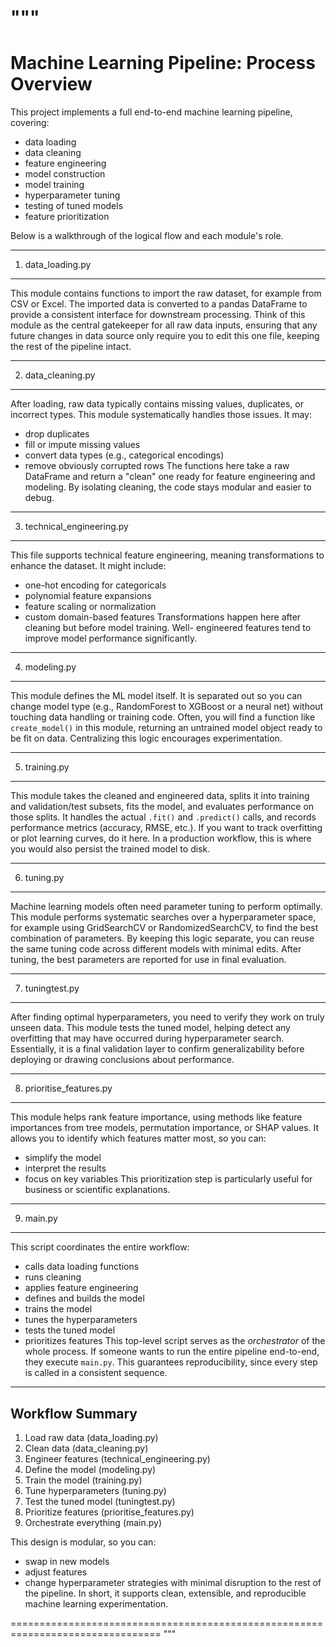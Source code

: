 """
================================================================================
Machine Learning Pipeline: Process Overview
================================================================================

This project implements a full end-to-end machine learning pipeline, covering:
- data loading
- data cleaning
- feature engineering
- model construction
- model training
- hyperparameter tuning
- testing of tuned models
- feature prioritization

Below is a walkthrough of the logical flow and each module's role.

--------------------------------------------------------------------------------
1. data_loading.py
--------------------------------------------------------------------------------
This module contains functions to import the raw dataset, for example from CSV
or Excel. The imported data is converted to a pandas DataFrame to provide a
consistent interface for downstream processing. Think of this module as the
central gatekeeper for all raw data inputs, ensuring that any future changes in
data source only require you to edit this one file, keeping the rest of the
pipeline intact.

--------------------------------------------------------------------------------
2. data_cleaning.py
--------------------------------------------------------------------------------
After loading, raw data typically contains missing values, duplicates, or
incorrect types. This module systematically handles those issues. It may:
- drop duplicates
- fill or impute missing values
- convert data types (e.g., categorical encodings)
- remove obviously corrupted rows
The functions here take a raw DataFrame and return a "clean" one ready for
feature engineering and modeling. By isolating cleaning, the code stays modular
and easier to debug.

--------------------------------------------------------------------------------
3. technical_engineering.py
--------------------------------------------------------------------------------
This file supports technical feature engineering, meaning transformations to
enhance the dataset. It might include:
- one-hot encoding for categoricals
- polynomial feature expansions
- feature scaling or normalization
- custom domain-based features
Transformations happen here after cleaning but before model training. Well-
engineered features tend to improve model performance significantly.

--------------------------------------------------------------------------------
4. modeling.py
--------------------------------------------------------------------------------
This module defines the ML model itself. It is separated out so you can change
model type (e.g., RandomForest to XGBoost or a neural net) without touching
data handling or training code. Often, you will find a function like
`create_model()` in this module, returning an untrained model object ready to
be fit on data. Centralizing this logic encourages experimentation.

--------------------------------------------------------------------------------
5. training.py
--------------------------------------------------------------------------------
This module takes the cleaned and engineered data, splits it into training and
validation/test subsets, fits the model, and evaluates performance on those
splits. It handles the actual `.fit()` and `.predict()` calls, and records
performance metrics (accuracy, RMSE, etc.). If you want to track overfitting
or plot learning curves, do it here. In a production workflow, this is where
you would also persist the trained model to disk.

--------------------------------------------------------------------------------
6. tuning.py
--------------------------------------------------------------------------------
Machine learning models often need parameter tuning to perform optimally. This
module performs systematic searches over a hyperparameter space, for example
using GridSearchCV or RandomizedSearchCV, to find the best combination of
parameters. By keeping this logic separate, you can reuse the same tuning code
across different models with minimal edits. After tuning, the best parameters
are reported for use in final evaluation.

--------------------------------------------------------------------------------
7. tuningtest.py
--------------------------------------------------------------------------------
After finding optimal hyperparameters, you need to verify they work on truly
unseen data. This module tests the tuned model, helping detect any overfitting
that may have occurred during hyperparameter search. Essentially, it is a
final validation layer to confirm generalizability before deploying or drawing
conclusions about performance.

--------------------------------------------------------------------------------
8. prioritise_features.py
--------------------------------------------------------------------------------
This module helps rank feature importance, using methods like feature importances
from tree models, permutation importance, or SHAP values. It allows you to
identify which features matter most, so you can:
- simplify the model
- interpret the results
- focus on key variables
This prioritization step is particularly useful for business or scientific
explanations.

--------------------------------------------------------------------------------
9. main.py
--------------------------------------------------------------------------------
This script coordinates the entire workflow:
- calls data loading functions
- runs cleaning
- applies feature engineering
- defines and builds the model
- trains the model
- tunes the hyperparameters
- tests the tuned model
- prioritizes features
This top-level script serves as the *orchestrator* of the whole process. If
someone wants to run the entire pipeline end-to-end, they execute `main.py`.
This guarantees reproducibility, since every step is called in a consistent
sequence.

--------------------------------------------------------------------------------
Workflow Summary
--------------------------------------------------------------------------------
1. Load raw data (data_loading.py)
2. Clean data (data_cleaning.py)
3. Engineer features (technical_engineering.py)
4. Define the model (modeling.py)
5. Train the model (training.py)
6. Tune hyperparameters (tuning.py)
7. Test the tuned model (tuningtest.py)
8. Prioritize features (prioritise_features.py)
9. Orchestrate everything (main.py)

This design is modular, so you can:
- swap in new models
- adjust features
- change hyperparameter strategies
with minimal disruption to the rest of the pipeline. In short, it supports
clean, extensible, and reproducible machine learning experimentation.

================================================================================
"""
